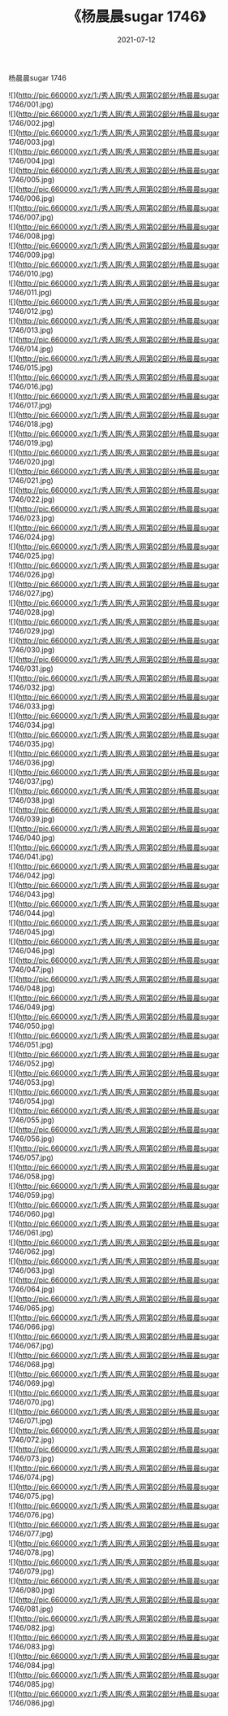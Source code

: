 ﻿---
layout: post
title:  《杨晨晨sugar 1746》
date:   2021-07-12
img: http://pic.660000.xyz/1:/秀人网/秀人网第02部分/杨晨晨sugar 1746/000.jpg
categories: [美女, 清纯, 唯美]
---

杨晨晨sugar 1746

  ![](http://pic.660000.xyz/1:/秀人网/秀人网第02部分/杨晨晨sugar 1746/001.jpg) <br> ![](http://pic.660000.xyz/1:/秀人网/秀人网第02部分/杨晨晨sugar 1746/002.jpg) <br> ![](http://pic.660000.xyz/1:/秀人网/秀人网第02部分/杨晨晨sugar 1746/003.jpg) <br> ![](http://pic.660000.xyz/1:/秀人网/秀人网第02部分/杨晨晨sugar 1746/004.jpg) <br> ![](http://pic.660000.xyz/1:/秀人网/秀人网第02部分/杨晨晨sugar 1746/005.jpg) <br> ![](http://pic.660000.xyz/1:/秀人网/秀人网第02部分/杨晨晨sugar 1746/006.jpg) <br> ![](http://pic.660000.xyz/1:/秀人网/秀人网第02部分/杨晨晨sugar 1746/007.jpg) <br> ![](http://pic.660000.xyz/1:/秀人网/秀人网第02部分/杨晨晨sugar 1746/008.jpg) <br> ![](http://pic.660000.xyz/1:/秀人网/秀人网第02部分/杨晨晨sugar 1746/009.jpg) <br> ![](http://pic.660000.xyz/1:/秀人网/秀人网第02部分/杨晨晨sugar 1746/010.jpg) <br> ![](http://pic.660000.xyz/1:/秀人网/秀人网第02部分/杨晨晨sugar 1746/011.jpg) <br> ![](http://pic.660000.xyz/1:/秀人网/秀人网第02部分/杨晨晨sugar 1746/012.jpg) <br> ![](http://pic.660000.xyz/1:/秀人网/秀人网第02部分/杨晨晨sugar 1746/013.jpg) <br> ![](http://pic.660000.xyz/1:/秀人网/秀人网第02部分/杨晨晨sugar 1746/014.jpg) <br> ![](http://pic.660000.xyz/1:/秀人网/秀人网第02部分/杨晨晨sugar 1746/015.jpg) <br> ![](http://pic.660000.xyz/1:/秀人网/秀人网第02部分/杨晨晨sugar 1746/016.jpg) <br> ![](http://pic.660000.xyz/1:/秀人网/秀人网第02部分/杨晨晨sugar 1746/017.jpg) <br> ![](http://pic.660000.xyz/1:/秀人网/秀人网第02部分/杨晨晨sugar 1746/018.jpg) <br> ![](http://pic.660000.xyz/1:/秀人网/秀人网第02部分/杨晨晨sugar 1746/019.jpg) <br> ![](http://pic.660000.xyz/1:/秀人网/秀人网第02部分/杨晨晨sugar 1746/020.jpg) <br> ![](http://pic.660000.xyz/1:/秀人网/秀人网第02部分/杨晨晨sugar 1746/021.jpg) <br> ![](http://pic.660000.xyz/1:/秀人网/秀人网第02部分/杨晨晨sugar 1746/022.jpg) <br> ![](http://pic.660000.xyz/1:/秀人网/秀人网第02部分/杨晨晨sugar 1746/023.jpg) <br> ![](http://pic.660000.xyz/1:/秀人网/秀人网第02部分/杨晨晨sugar 1746/024.jpg) <br> ![](http://pic.660000.xyz/1:/秀人网/秀人网第02部分/杨晨晨sugar 1746/025.jpg) <br> ![](http://pic.660000.xyz/1:/秀人网/秀人网第02部分/杨晨晨sugar 1746/026.jpg) <br> ![](http://pic.660000.xyz/1:/秀人网/秀人网第02部分/杨晨晨sugar 1746/027.jpg) <br> ![](http://pic.660000.xyz/1:/秀人网/秀人网第02部分/杨晨晨sugar 1746/028.jpg) <br> ![](http://pic.660000.xyz/1:/秀人网/秀人网第02部分/杨晨晨sugar 1746/029.jpg) <br> ![](http://pic.660000.xyz/1:/秀人网/秀人网第02部分/杨晨晨sugar 1746/030.jpg) <br> ![](http://pic.660000.xyz/1:/秀人网/秀人网第02部分/杨晨晨sugar 1746/031.jpg) <br> ![](http://pic.660000.xyz/1:/秀人网/秀人网第02部分/杨晨晨sugar 1746/032.jpg) <br> ![](http://pic.660000.xyz/1:/秀人网/秀人网第02部分/杨晨晨sugar 1746/033.jpg) <br> ![](http://pic.660000.xyz/1:/秀人网/秀人网第02部分/杨晨晨sugar 1746/034.jpg) <br> ![](http://pic.660000.xyz/1:/秀人网/秀人网第02部分/杨晨晨sugar 1746/035.jpg) <br> ![](http://pic.660000.xyz/1:/秀人网/秀人网第02部分/杨晨晨sugar 1746/036.jpg) <br> ![](http://pic.660000.xyz/1:/秀人网/秀人网第02部分/杨晨晨sugar 1746/037.jpg) <br> ![](http://pic.660000.xyz/1:/秀人网/秀人网第02部分/杨晨晨sugar 1746/038.jpg) <br> ![](http://pic.660000.xyz/1:/秀人网/秀人网第02部分/杨晨晨sugar 1746/039.jpg) <br> ![](http://pic.660000.xyz/1:/秀人网/秀人网第02部分/杨晨晨sugar 1746/040.jpg) <br> ![](http://pic.660000.xyz/1:/秀人网/秀人网第02部分/杨晨晨sugar 1746/041.jpg) <br> ![](http://pic.660000.xyz/1:/秀人网/秀人网第02部分/杨晨晨sugar 1746/042.jpg) <br> ![](http://pic.660000.xyz/1:/秀人网/秀人网第02部分/杨晨晨sugar 1746/043.jpg) <br> ![](http://pic.660000.xyz/1:/秀人网/秀人网第02部分/杨晨晨sugar 1746/044.jpg) <br> ![](http://pic.660000.xyz/1:/秀人网/秀人网第02部分/杨晨晨sugar 1746/045.jpg) <br> ![](http://pic.660000.xyz/1:/秀人网/秀人网第02部分/杨晨晨sugar 1746/046.jpg) <br> ![](http://pic.660000.xyz/1:/秀人网/秀人网第02部分/杨晨晨sugar 1746/047.jpg) <br> ![](http://pic.660000.xyz/1:/秀人网/秀人网第02部分/杨晨晨sugar 1746/048.jpg) <br> ![](http://pic.660000.xyz/1:/秀人网/秀人网第02部分/杨晨晨sugar 1746/049.jpg) <br> ![](http://pic.660000.xyz/1:/秀人网/秀人网第02部分/杨晨晨sugar 1746/050.jpg) <br> ![](http://pic.660000.xyz/1:/秀人网/秀人网第02部分/杨晨晨sugar 1746/051.jpg) <br> ![](http://pic.660000.xyz/1:/秀人网/秀人网第02部分/杨晨晨sugar 1746/052.jpg) <br> ![](http://pic.660000.xyz/1:/秀人网/秀人网第02部分/杨晨晨sugar 1746/053.jpg) <br> ![](http://pic.660000.xyz/1:/秀人网/秀人网第02部分/杨晨晨sugar 1746/054.jpg) <br> ![](http://pic.660000.xyz/1:/秀人网/秀人网第02部分/杨晨晨sugar 1746/055.jpg) <br> ![](http://pic.660000.xyz/1:/秀人网/秀人网第02部分/杨晨晨sugar 1746/056.jpg) <br> ![](http://pic.660000.xyz/1:/秀人网/秀人网第02部分/杨晨晨sugar 1746/057.jpg) <br> ![](http://pic.660000.xyz/1:/秀人网/秀人网第02部分/杨晨晨sugar 1746/058.jpg) <br> ![](http://pic.660000.xyz/1:/秀人网/秀人网第02部分/杨晨晨sugar 1746/059.jpg) <br> ![](http://pic.660000.xyz/1:/秀人网/秀人网第02部分/杨晨晨sugar 1746/060.jpg) <br> ![](http://pic.660000.xyz/1:/秀人网/秀人网第02部分/杨晨晨sugar 1746/061.jpg) <br> ![](http://pic.660000.xyz/1:/秀人网/秀人网第02部分/杨晨晨sugar 1746/062.jpg) <br> ![](http://pic.660000.xyz/1:/秀人网/秀人网第02部分/杨晨晨sugar 1746/063.jpg) <br> ![](http://pic.660000.xyz/1:/秀人网/秀人网第02部分/杨晨晨sugar 1746/064.jpg) <br> ![](http://pic.660000.xyz/1:/秀人网/秀人网第02部分/杨晨晨sugar 1746/065.jpg) <br> ![](http://pic.660000.xyz/1:/秀人网/秀人网第02部分/杨晨晨sugar 1746/066.jpg) <br> ![](http://pic.660000.xyz/1:/秀人网/秀人网第02部分/杨晨晨sugar 1746/067.jpg) <br> ![](http://pic.660000.xyz/1:/秀人网/秀人网第02部分/杨晨晨sugar 1746/068.jpg) <br> ![](http://pic.660000.xyz/1:/秀人网/秀人网第02部分/杨晨晨sugar 1746/069.jpg) <br> ![](http://pic.660000.xyz/1:/秀人网/秀人网第02部分/杨晨晨sugar 1746/070.jpg) <br> ![](http://pic.660000.xyz/1:/秀人网/秀人网第02部分/杨晨晨sugar 1746/071.jpg) <br> ![](http://pic.660000.xyz/1:/秀人网/秀人网第02部分/杨晨晨sugar 1746/072.jpg) <br> ![](http://pic.660000.xyz/1:/秀人网/秀人网第02部分/杨晨晨sugar 1746/073.jpg) <br> ![](http://pic.660000.xyz/1:/秀人网/秀人网第02部分/杨晨晨sugar 1746/074.jpg) <br> ![](http://pic.660000.xyz/1:/秀人网/秀人网第02部分/杨晨晨sugar 1746/075.jpg) <br> ![](http://pic.660000.xyz/1:/秀人网/秀人网第02部分/杨晨晨sugar 1746/076.jpg) <br> ![](http://pic.660000.xyz/1:/秀人网/秀人网第02部分/杨晨晨sugar 1746/077.jpg) <br> ![](http://pic.660000.xyz/1:/秀人网/秀人网第02部分/杨晨晨sugar 1746/078.jpg) <br> ![](http://pic.660000.xyz/1:/秀人网/秀人网第02部分/杨晨晨sugar 1746/079.jpg) <br> ![](http://pic.660000.xyz/1:/秀人网/秀人网第02部分/杨晨晨sugar 1746/080.jpg) <br> ![](http://pic.660000.xyz/1:/秀人网/秀人网第02部分/杨晨晨sugar 1746/081.jpg) <br> ![](http://pic.660000.xyz/1:/秀人网/秀人网第02部分/杨晨晨sugar 1746/082.jpg) <br> ![](http://pic.660000.xyz/1:/秀人网/秀人网第02部分/杨晨晨sugar 1746/083.jpg) <br> ![](http://pic.660000.xyz/1:/秀人网/秀人网第02部分/杨晨晨sugar 1746/084.jpg) <br> ![](http://pic.660000.xyz/1:/秀人网/秀人网第02部分/杨晨晨sugar 1746/085.jpg) <br> ![](http://pic.660000.xyz/1:/秀人网/秀人网第02部分/杨晨晨sugar 1746/086.jpg) <br>